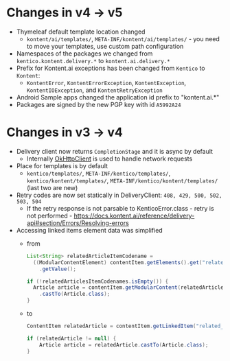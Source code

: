 # Changes in v4 -> v5

* Thymeleaf default template location changed
  * `kontent/ai/templates/`, `META-INF/kontent/ai/templates/` - you need to move your templates, use custom path configuration
* Namespaces of the packages we changed from `kentico.kontent.delivery.*` to `kontent.ai.delivery.*`
* Prefix for Kontent.ai exceptions has been changed from `Kentico` to `Kontent`: 
  * `KontentError`, `KontentErrorException`, `KontentException`, `KontentIOException`, and `KontentRetryException`
* Android Sample apps changed the application id prefix to "kontent.ai.*"
* Packages are signed by the new PGP key with id `A5992A24`

# Changes in v3 -> v4

* Delivery client now returns `CompletionStage` and it is async by default
  * Internally [OkHttpClient](https://square.github.io/okhttp/4.x/okhttp/okhttp3/-ok-http-client/) is used to handle network requests
* Place for templates is by default
  * `kentico/templates/`, `META-INF/kentico/templates/`, `kentico/kontent/templates/`, `META-INF/kentico/kontent/templates/` (last two are new)
* Retry codes are now set statically in DeliveryClient: `408, 429, 500, 502, 503, 504`
  * If the retry response is not parsable to KenticoError.class - retry is not performed - https://docs.kontent.ai/reference/delivery-api#section/Errors/Resolving-errors
* Accessing linked items element data was simplified
  * from
  
    ```java
    List<String> relatedArticleItemCodename = 
      ((ModularContentElement) contentItem.getElements().get("related_article"))
        .getValue();

    if (!relatedArticlesItemCodenames.isEmpty()) {                 
      Article article = contentItem.getModularContent(relatedArticlesItemCodenames.get(0))
        .castTo(Article.class);                 
    }
    ```
  
  * to
  
    ```java
    ContentItem relatedArticle = contentItem.getLinkedItem("related_article");

    if (relatedArticle != null) {
        Article article = relatedArticle.castTo(Article.class);
    }
    ```
  
